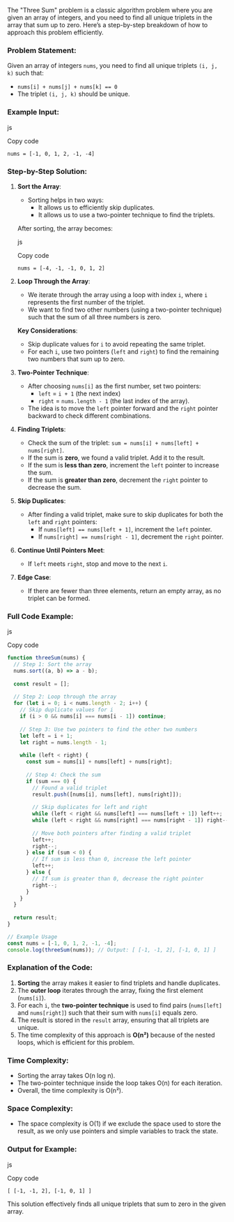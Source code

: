 The "Three Sum" problem is a classic algorithm problem where you are given an array of integers, and you need to find all unique triplets in the array that sum up to zero. Here’s a step-by-step breakdown of how to approach this problem efficiently.

### Problem Statement:

Given an array of integers `nums`, you need to find all unique triplets `(i, j, k)` such that:

- `nums[i] + nums[j] + nums[k] == 0`
- The triplet `(i, j, k)` should be unique.

### Example Input:

js

Copy code

`nums = [-1, 0, 1, 2, -1, -4]`

### Step-by-Step Solution:

1. **Sort the Array**:
    
    - Sorting helps in two ways:
        - It allows us to efficiently skip duplicates.
        - It allows us to use a two-pointer technique to find the triplets.
    
    After sorting, the array becomes:
    
    js
    
    Copy code
    
    `nums = [-4, -1, -1, 0, 1, 2]`
    
2. **Loop Through the Array**:
    
    - We iterate through the array using a loop with index `i`, where `i` represents the first number of the triplet.
    - We want to find two other numbers (using a two-pointer technique) such that the sum of all three numbers is zero.
    
    **Key Considerations**:
    
    - Skip duplicate values for `i` to avoid repeating the same triplet.
    - For each `i`, use two pointers (`left` and `right`) to find the remaining two numbers that sum up to zero.
3. **Two-Pointer Technique**:
    
    - After choosing `nums[i]` as the first number, set two pointers:
        - `left` = `i + 1` (the next index)
        - `right` = `nums.length - 1` (the last index of the array).
    - The idea is to move the `left` pointer forward and the `right` pointer backward to check different combinations.
4. **Finding Triplets**:
    
    - Check the sum of the triplet: `sum = nums[i] + nums[left] + nums[right]`.
    - If the sum is **zero**, we found a valid triplet. Add it to the result.
    - If the sum is **less than zero**, increment the `left` pointer to increase the sum.
    - If the sum is **greater than zero**, decrement the `right` pointer to decrease the sum.
5. **Skip Duplicates**:
    
    - After finding a valid triplet, make sure to skip duplicates for both the `left` and `right` pointers:
        - If `nums[left] == nums[left + 1]`, increment the `left` pointer.
        - If `nums[right] == nums[right - 1]`, decrement the `right` pointer.
6. **Continue Until Pointers Meet**:
    
    - If `left` meets `right`, stop and move to the next `i`.
7. **Edge Case**:
    
    - If there are fewer than three elements, return an empty array, as no triplet can be formed.

### Full Code Example:

js

Copy code

```js
function threeSum(nums) {
  // Step 1: Sort the array
  nums.sort((a, b) => a - b);
  
  const result = [];
  
  // Step 2: Loop through the array
  for (let i = 0; i < nums.length - 2; i++) {
    // Skip duplicate values for i
    if (i > 0 && nums[i] === nums[i - 1]) continue;
    
    // Step 3: Use two pointers to find the other two numbers
    let left = i + 1;
    let right = nums.length - 1;
    
    while (left < right) {
      const sum = nums[i] + nums[left] + nums[right];
      
      // Step 4: Check the sum
      if (sum === 0) {
        // Found a valid triplet
        result.push([nums[i], nums[left], nums[right]]);
        
        // Skip duplicates for left and right
        while (left < right && nums[left] === nums[left + 1]) left++;
        while (left < right && nums[right] === nums[right - 1]) right--;
        
        // Move both pointers after finding a valid triplet
        left++;
        right--;
      } else if (sum < 0) {
        // If sum is less than 0, increase the left pointer
        left++;
      } else {
        // If sum is greater than 0, decrease the right pointer
        right--;
      }
    }
  }
  
  return result;
}

// Example Usage
const nums = [-1, 0, 1, 2, -1, -4];
console.log(threeSum(nums)); // Output: [ [-1, -1, 2], [-1, 0, 1] ]

```
### Explanation of the Code:

1. **Sorting** the array makes it easier to find triplets and handle duplicates.
2. The **outer loop** iterates through the array, fixing the first element (`nums[i]`).
3. For each `i`, the **two-pointer technique** is used to find pairs (`nums[left]` and `nums[right]`) such that their sum with `nums[i]` equals zero.
4. The result is stored in the `result` array, ensuring that all triplets are unique.
5. The time complexity of this approach is **O(n²)** because of the nested loops, which is efficient for this problem.

### Time Complexity:

- Sorting the array takes O(n log n).
- The two-pointer technique inside the loop takes O(n) for each iteration.
- Overall, the time complexity is O(n²).

### Space Complexity:

- The space complexity is O(1) if we exclude the space used to store the result, as we only use pointers and simple variables to track the state.

### Output for Example:

js

Copy code

`[ [-1, -1, 2], [-1, 0, 1] ]`

This solution effectively finds all unique triplets that sum to zero in the given array.